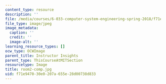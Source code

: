 ```yaml
---
content_type: resource
description: ''
file: /media/courses/6-033-computer-system-engineering-spring-2018/f71e947030e0207a655e28d00738d833_room2-comp.jpg
file_type: image/jpeg
image_metadata:
  caption: ''
  credit: ''
  image-alt: ''
learning_resource_types: []
ocw_type: OCWImage
parent_title: Instructor Insights
parent_type: ThisCourseAtMITSection
resourcetype: Image
title: room2-comp.jpg
uid: f71e9470-30e0-207a-655e-28d00738d833
---
```

